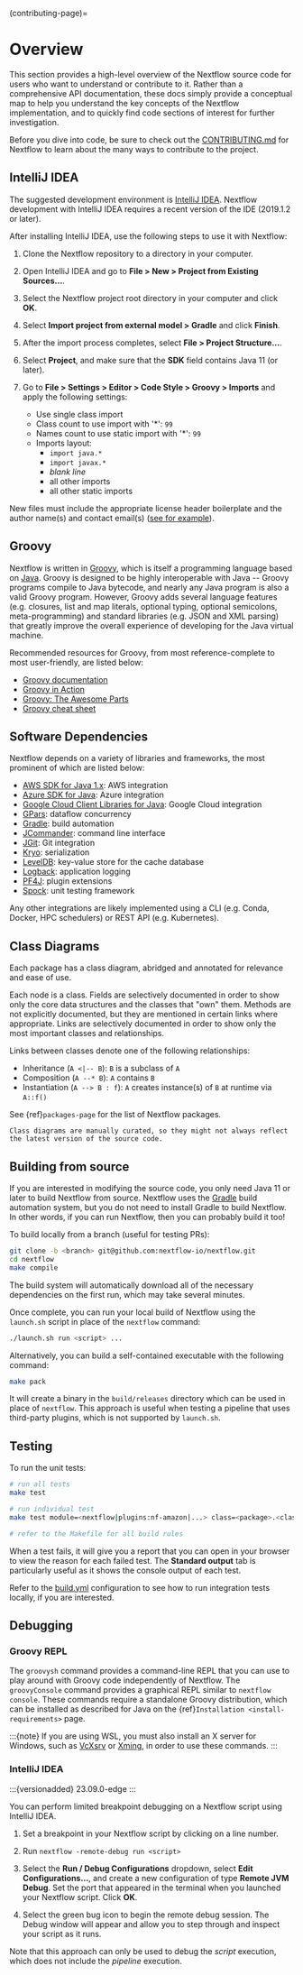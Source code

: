 (contributing-page)=

# Overview

This section provides a high-level overview of the Nextflow source code for users who want to understand or contribute to it. Rather than a comprehensive API documentation, these docs simply provide a conceptual map to help you understand the key concepts of the Nextflow implementation, and to quickly find code sections of interest for further investigation.

Before you dive into code, be sure to check out the [CONTRIBUTING.md](https://github.com/nextflow-io/nextflow/blob/master/CONTRIBUTING.md) for Nextflow to learn about the many ways to contribute to the project.

## IntelliJ IDEA

The suggested development environment is [IntelliJ IDEA](https://www.jetbrains.com/idea/download/). Nextflow development with IntelliJ IDEA requires a recent version of the IDE (2019.1.2 or later).

After installing IntelliJ IDEA, use the following steps to use it with Nextflow:

1. Clone the Nextflow repository to a directory in your computer.

2. Open IntelliJ IDEA and go to **File > New > Project from Existing Sources...**.

3. Select the Nextflow project root directory in your computer and click **OK**.

4. Select **Import project from external model > Gradle** and click **Finish**.

5. After the import process completes, select **File > Project Structure...**.

6. Select **Project**, and make sure that the **SDK** field contains Java 11 (or later).

7. Go to **File > Settings > Editor > Code Style > Groovy > Imports** and apply the following settings:

   * Use single class import
   * Class count to use import with '*': `99`
   * Names count to use static import with '*': `99`
   * Imports layout:
      * `import java.*`
      * `import javax.*`
      * *blank line*
      * all other imports
      * all other static imports

New files must include the appropriate license header boilerplate and the author name(s) and contact email(s) ([see for example](https://github.com/nextflow-io/nextflow/blob/e8945e8b6fc355d3f2eec793d8f288515db2f409/modules/nextflow/src/main/groovy/nextflow/Const.groovy#L1-L15)).

## Groovy

Nextflow is written in [Groovy](http://groovy-lang.org/), which is itself a programming language based on [Java](https://www.java.com/). Groovy is designed to be highly interoperable with Java -- Groovy programs compile to Java bytecode, and nearly any Java program is also a valid Groovy program. However, Groovy adds several language features (e.g. closures, list and map literals, optional typing, optional semicolons, meta-programming) and standard libraries (e.g. JSON and XML parsing) that greatly improve the overall experience of developing for the Java virtual machine.

Recommended resources for Groovy, from most reference-complete to most user-friendly, are listed below:

- [Groovy documentation](http://groovy-lang.org/documentation.html)
- [Groovy in Action](https://www.manning.com/books/groovy-in-action-second-edition)
- [Groovy: The Awesome Parts](https://www.slideshare.net/paulk_asert/awesome-groovy)
- [Groovy cheat sheet](http://www.cheat-sheets.org/saved-copy/rc015-groovy_online.pdf)

## Software Dependencies

Nextflow depends on a variety of libraries and frameworks, the most prominent of which are listed below:

- [AWS SDK for Java 1.x](https://aws.amazon.com/sdk-for-java/): AWS integration
- [Azure SDK for Java](https://learn.microsoft.com/en-us/azure/developer/java/sdk/): Azure integration
- [Google Cloud Client Libraries for Java](https://cloud.google.com/java/docs/reference): Google Cloud integration
- [GPars](http://gpars.org/1.2.1/guide/guide/dataflow.html): dataflow concurrency
- [Gradle](https://gradle.org/): build automation
- [JCommander](https://jcommander.org/): command line interface
- [JGit](https://www.eclipse.org/jgit/): Git integration
- [Kryo](https://github.com/EsotericSoftware/kryo): serialization
- [LevelDB](https://mvnrepository.com/artifact/org.iq80.leveldb/leveldb): key-value store for the cache database
- [Logback](https://logback.qos.ch/): application logging
- [PF4J](https://pf4j.org/): plugin extensions
- [Spock](https://spockframework.org/): unit testing framework

Any other integrations are likely implemented using a CLI (e.g. Conda, Docker, HPC schedulers) or REST API (e.g. Kubernetes).

## Class Diagrams

Each package has a class diagram, abridged and annotated for relevance and ease of use.

Each node is a class. Fields are selectively documented in order to show only the core data structures and the classes that "own" them. Methods are not explicitly documented, but they are mentioned in certain links where appropriate. Links are selectively documented in order to show only the most important classes and relationships.

Links between classes denote one of the following relationships:

- Inheritance (`A <|-- B`): `B` is a subclass of `A`
- Composition (`A --* B`): `A` contains `B`
- Instantiation (`A --> B : f`): `A` creates instance(s) of `B` at runtime via `A::f()`

See {ref}`packages-page` for the list of Nextflow packages.

```{warning}
Class diagrams are manually curated, so they might not always reflect the latest version of the source code.
```

## Building from source

If you are interested in modifying the source code, you only need Java 11 or later to build Nextflow from source. Nextflow uses the [Gradle](http://www.gradle.org/) build automation system, but you do not need to install Gradle to build Nextflow. In other words, if you can run Nextflow, then you can probably build it too!

To build locally from a branch (useful for testing PRs):

```bash
git clone -b <branch> git@github.com:nextflow-io/nextflow.git
cd nextflow
make compile
```

The build system will automatically download all of the necessary dependencies on the first run, which may take several minutes.

Once complete, you can run your local build of Nextflow using the `launch.sh` script in place of the `nextflow` command:

```bash
./launch.sh run <script> ...
```

Alternatively, you can build a self-contained executable with the following command:

```bash
make pack
```

It will create a binary in the `build/releases` directory which can be used in place of `nextflow`. This approach is useful when testing a pipeline that uses third-party plugins, which is not supported by `launch.sh`.

## Testing

To run the unit tests:

```bash
# run all tests
make test

# run individual test
make test module=<nextflow|plugins:nf-amazon|...> class=<package>.<class>.<method>

# refer to the Makefile for all build rules
```

When a test fails, it will give you a report that you can open in your browser to view the reason for each failed test. The **Standard output** tab is particularly useful as it shows the console output of each test.

Refer to the [build.yml](https://github.com/nextflow-io/nextflow/tree/master/.github/workflows/build.yml) configuration to see how to run integration tests locally, if you are interested.

## Debugging

### Groovy REPL

The `groovysh` command provides a command-line REPL that you can use to play around with Groovy code independently of Nextflow. The `groovyConsole` command provides a graphical REPL similar to `nextflow console`. These commands require a standalone Groovy distribution, which can be installed as described for Java on the {ref}`Installation <install-requirements>` page.

:::{note}
If you are using WSL, you must also install an X server for Windows, such as [VcXsrv](https://sourceforge.net/projects/vcxsrv/) or [Xming](http://www.straightrunning.com/XmingNotes/), in order to use these commands.
:::

### IntelliJ IDEA

:::{versionadded} 23.09.0-edge
:::

You can perform limited breakpoint debugging on a Nextflow script using IntelliJ IDEA.

1. Set a breakpoint in your Nextflow script by clicking on a line number.

2. Run `nextflow -remote-debug run <script>`

3. Select the **Run / Debug Configurations** dropdown, select **Edit Configurations...**, and create a new configuration of type **Remote JVM Debug**. Set the port that appeared in the terminal when you launched your Nextflow script. Click **OK**.

4. Select the green bug icon to begin the remote debug session. The Debug window will appear and allow you to step through and inspect your script as it runs.

Note that this approach can only be used to debug the *script* execution, which does not include the *pipeline* execution.
